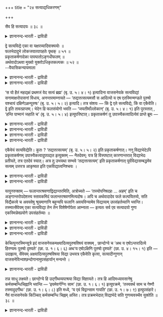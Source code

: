 +++
title = "२४ सत्याद्यधिकरणम्"

+++

सैव हि सत्यादयः ॥ ३८ ॥  
<details><summary>ज्ञानानन्द-भारती - द्राविडी</summary>

सैव हि सत्त्यादय: ॥ ३८ ॥
</details>

द्वे सत्यविद्ये एका वा यक्षरव्यादिवाक्ययोः ॥  
फलभेदादुभे लोकजयात्पापहतेः पृथक् ॥ ५१ ॥  
प्रकृताकर्षणादेका पापघातोऽङ्गधीफलम् ॥  
अर्थवादोऽथवा मुख्यो युक्तोऽधिकृतकल्पकः ॥ ५२ ॥  
--वैयासिकन्यायमाला

<details><summary>ज्ञानानन्द-भारती - द्राविडी</summary>

यक्षम् ऎऩ्ऱ वाक्कियत्तिलुम्, आदित्यऩ् मुदलिय वाक्कियत्तिलुम्, काणुवदु इरण्डु सत्यवित्तैगळा? अल्लदु ऒऩ्ऱु ताऩा? पलऩिल् वेऱ्ऱुमै इरुप्पदाल् तऩित्तऩियाग(अदावदु ऒऩ्ऱुक्कु उलगङ्गळै जयिप्पदु ऎऩ्बदालुम् (मऱ्ऱॊऩ्ऱुक्कु) पाबम् पोवदॆऩ्बदालुम्, इरण्डु वित्तैगळ् ताऩ्।
</details>

<details><summary>ज्ञानानन्द-भारती - द्राविडी</summary>

मुऩ् सॊऩ्ऩदैये इऴुप्पदाल् ऒऩ्ऱु ताऩ्। पाबम् पोवदु अङ्गत्तिऩ् उबासऩैयिऩ् पलऩ् ऎऩ्ऱु अर्त्त वादम्। अल्लदु अदिगारम् पॆऱ्ऱवऩैक् कल्बिप्पदु ऎऩ्बदे मुक्कियमॆऩ्ऱु नियायम्।
</details>

‘स यो हैतं महद्यक्षं प्रथमजं वेद सत्यं ब्रह्म’ (बृ. उ. ५। ४। १) इत्यादिना वाजसनेयके सत्यविद्यां सनामाक्षरोपासनां विधाय, अनन्तरमाम्नायते — ‘तद्यत्तत्सत्यमसौ स आदित्यो य एष एतस्मिन्मण्डले पुरुषो यश्चायं दक्षिणेऽक्षन्पुरुषः’ (बृ. उ. ५। ५। २) इत्यादि। तत्र संशयः — किं द्वे एते सत्यविद्ये, किं वा एकैवेति। द्वे इति तावत्प्राप्तम्। भेदेन हि फलसंयोगो भवति — ‘जयतीमाँल्लोकान्’ (बृ. उ. ५। ४। १) इति पुरस्तात् , ‘हन्ति पाप्मानं जहाति च’ (बृ. उ. ५। ५। ४) इत्युपरिष्टात्। प्रकृताकर्षणं तु उपास्यैकत्वादित्येवं प्राप्ते ब्रूमः —

<details><summary>ज्ञानानन्द-भारती - द्राविडी</summary>

(पिरुहदारण्यगत्तिल् मुदलिल् सत्यबिरह्मो पासऩत्तैक् कूऱि पिऩ्ऩालुम् सत्यबिरह्मत्तै आदित्य मण्डलत्तिलुम् कण्णिलुमुळ्ळ पुरुषऩाग कूऱि उबासऩत्तै विदिक्किऱदु। इङ्गु वॆव्वेऱु वाक्यङ्गळिल् कूऱियिरुप्पदाल् इरण्डु सत्य वित्यै कळुम् वॆव्वेऱु। मुदलिल् लोग जयत्तैयुम् पिऩ्ऩाल् वेऱाग पाबक्षयत्तैयुम् पलऩागक् कूऱियिरुप्पदाल् ऎऩ्ऱु पूर्वबक्षम्।
</details>

<details><summary>ज्ञानानन्द-भारती - द्राविडी</summary>

ऒरे वित्यैदाऩ्। पिऩ्ऩाल् ‘ऎन्द अन्द सत्यम्' ऎऩ्ऱु मुऩ्ऩाल् सॊऩ्ऩ सत्य पिरह्मत्तै इऴुत्तु अदैये आदित्यऩाग वर्णिक्किऱदु। अङ्गत्तिल् पलच्रुदि अर्त्तवादम् मेलुम् इरण्डु पलऩुम् सेर्न्दु सत्यबिरह्म वित्याबलऩ् ऎऩ्ऱु सित्तान्दम्)।
</details>

<details><summary>ज्ञानानन्द-भारती - द्राविडी</summary>

वाजसनेयगत्तिल् “ऎन्द इवऩ् इन्द पॆरिदाऩ पूजिक्कत्तगुन्द, मुदलिल् उण्डाऩ, सत्यमाऩ, पिरह्मत्तै अऱिगिऱाऩो" (पिरुहत्।V-४-१) ऎऩ्बदु मुदलाऩदिऩाल् सत्यम् ऎऩ्ऱ पॆयरिलुळ्ळ अक्षर उबासऩैयुडऩ्गूड सत्य वित्यैयै विदित्तुविट्टु, पिऱगु “ऎदु अन्द सत्यमो, अदु अन्द आदित्यऩ् ऎन्द इवर् इन्द मण्डलत्तिल् पुरुषऩागत् तॆरिगिऱारो, ऎन्द इवर् वलदु कण्णिल् पुरुषऩागत् तॆरिगिऱारो” (पिरुहत्।V-५-२) ऎऩ्बदु मुदलियदु सॊल्लप्पडुगिऱदु। अङ्गे संसयम् - इन्द सत्यवित्यैगळ् इरण्डा अल्लदु ऒऩ्ऱुदाऩा ऎऩ्ऱु।
</details>

<details><summary>ज्ञानानन्द-भारती - द्राविडी</summary>

पूर्वबक्षम्: इरण्डु ऎऩ्ऱु एऱ्पडुगिऱदु। पल सम्बन्दम् वॆव्वेऱाग अल्लवा उळ्ळदु। "इन्द लोगङ्गळै जयिक्किऱाऩ्" (पिरुहत्।V-४-१) ऎऩ्ऱु मुऩ् ऩालुम्, ऎवऩ् इव्विदम् अऱिगिऱाऩो अवऩ् पाबत्तै नासम् सॆय्गिऱाऩ्। विट्टुविडुगिऱाऩ् (पिरुहत्।V-५-३) ऎऩ्ऱु पिऩ्ऩालुम् (काणप्पडुवदाल्) पिरगिरुदत्तिऱ्कु आगर्षणम् (मुऩ् सॊऩ्ऩदैये इऴुत्तुच्चॊल्वदु) ऎऩ्बदुवो उबास्यम् (उबासिक्कवेण्डिय पिरह्मम्) ऒऩ्ऱायिरुप्पदिऩाल्, ऎऩ्ऱु।
</details>

एकैवेयं सत्यविद्येति। कुतः ? ‘तद्यत्तत्सत्यम्’ (बृ. उ. ५। ५। २) इति प्रकृताकर्षणात्। ननु विद्याभेदेऽपि प्रकृताकर्षणम् उपास्यैकत्वादुपपद्यत इत्युक्तम् — नैतदेवम्; यत्र हि विस्पष्टात् कारणान्तरात् विद्याभेदः प्रतीयते, तत्र एतदेवं स्यात्। अत्र तु उभयथा सम्भवे ‘तद्यत्तत्सत्यम्’ इति प्रकृताकर्षणात् पूर्वविद्यासम्बद्धमेव सत्यम् उत्तरत्र आकृष्यत इति एकविद्यात्वनिश्चयः ।

<details><summary>ज्ञानानन्द-भारती - द्राविडी</summary>

सित्तान्दम्: इव्विदम् वरुम्बोदु सॊल्गिऱोम्। इन्द सत्य वित्यै ऒऩ्ऱे ऎऩ्ऱु। ऎदिऩाल्? “ऎदु अन्द सत्यमो” ऎऩ्ऱु पिरगिरुदम् इऴुक्कप्पडुवदाल्।
</details>

<details><summary>ज्ञानानन्द-भारती - द्राविडी</summary>

वित्यै वेऱुबट्टालुम्गूड उबास्यम् ऒऩ्ऱा यि रुप्पदिऩाल् पिरगिरुदत्तिऱ्कु आगर्षणम् पॊरुन्दु मॆऩ्ऱु सॊल्लप्पट्टदेयॆऩ्ऱाल् अदु अप्पडियल्ल। ऎङ्गे नऩ्गु तॆळिवायुळ्ळ वेऱु कारणत्तिऩाल् वित्यैयिल् पेदम् अऱियप्पडुगिऱदो अङ्गे इदु इप्पडियिरुक्कलाम्। इङ्गेयो इरण्डु विदमायुम् सम्बविक्कुम्बोदु "ऎदु अन्द सत्यमो”। ऎऩ्ऱु पिरगिरुदत्तिऱ्कु आगर्षणम् इरुप्पदाल् मुऩ्ऩुळ्ळ वित्यैक्कु सम्बन्दप्पट्ट सत्यम् ताऩ् मेले इऴुक् कप्पडुगिऱदॆऩ्बदाल् ऒरे वित्यैयॆऩ्ऱु निच्चयम्।
</details>

यत्पुनरुक्तम् — फलान्तरश्रवणाद्विद्यान्तरमिति, अत्रोच्यते — ‘तस्योपनिषदहः … अहम्’ इति च अङ्गान्तरोपदेशस्य स्तावकमिदं फलान्तरश्रवणमित्यदोषः। अपि च अर्थवादादेव फले कल्पयितव्ये, सति विद्यैकत्वे च अवयवेषु श्रूयमाणानि बहून्यपि फलानि अवयविन्यामेव विद्यायाम् उपसंहर्तव्यानि भवन्ति। तस्मात्सैवेयम् एका सत्यविद्या तेन तेन विशेषेणोपेता आम्नाता — इत्यतः सर्व एव सत्यादयो गुणा एकस्मिन्नेवप्रयोगे उपसंहर्तव्याः ॥

<details><summary>ज्ञानानन्द-भारती - द्राविडी</summary>

वेऱु पलऩ् सॊल्लियिरुप्पदाल् वेऱु वित्यै ऎऩ्ऱु ऎदु सॊल्लप्पट्टदो अव्विषयत्तिल् सॊल्लप् पडुगिऱदु। अन्द सत्यत्तिऱ्कु रहस्यमाऩ पॆयर् अहस् अहम्, ऎऩ्ऱु वेऱु अङ्गम् उबदेसित्तदिऱ्कु इन्द वेऱु पलऩ् सॊल्वदु स्तोत्रम् सॆय्वदागुम् ऎऩ्बदिऩाल् तोषमिल्लै।
</details>

<details><summary>ज्ञानानन्द-भारती - द्राविडी</summary>

मेलुम् अर्त्तवादत्तिलिरुन्दुदाऩ् पलऩै कल्बिक्क वेण्डुमाऩदाल् वित्यै ऒऩ्ऱायिरुक्कुम् पोदु अवयवङ्गळ् विषयमाय् सॊल्लप्पडुगिऱ पलवि तमाऩ पलऩ्गळुम्गूड, अवयवियाऩ वित्यैयिलेये सेर्त्तुक्कॊळ्ळ वेण्डियवैगळाग इरुक्किऩ्ऱऩ।
</details>

<details><summary>ज्ञानानन्द-भारती - द्राविडी</summary>

आगैयाल् अदे इन्द ऒरे सत्य वित्यै अन्दन्द विषेत्तुडऩ् सेर्न्ददाग सॊल्लप्पट्टिरुक् किऱदु ऎऩ्ऱ कारणत्तिऩाल् सत्यम् मुदलाऩ ऎल्ला कुणङ्गळुमे ऒरे पिरयोगत्तिल् सेर्त्तुक् कॊळ्ळ वेण्डियवैगळ्।
</details>

केचित्पुनरस्मिन्सूत्रे इदं वाजसनेयकमक्ष्यादित्यपुरुषविषयं वाक्यम् , छान्दोग्ये च ‘अथ य एषोऽन्तरादित्ये हिरण्यमः पुरुषो दृश्यते’ (छा. उ. १। ६। ६) अथ‘य एषोऽक्षिणि पुरुषो दृश्यते’ (छा. उ. ४। १५। १) इति — उदाहृत्य, सैवेयम् अक्ष्यादित्यपुरुषविषया विद्या उभयत्र एकैवेति कृत्वा, सत्यादीन्गुणान् वाजसनेयिभ्यश्छन्दोगानामुपसंहार्यान् मन्यन्ते ।

<details><summary>ज्ञानानन्द-भारती - द्राविडी</summary>

सिलर्गळो, इन्द सूत्तिरत्तिल् वाजस नेयगत् तिल् उळ्ळ कण्णिलुम्, आदित्य मण्डलत्तिलुमुळ्ळ पुरुषऩै विषयमायुळ्ळ इन्दवाक्कियत्तैयुम्, सान्दोक् यत्तिल् उळ्ळ “ऎन्द इन्द हिरण्मयमाऩ पुरुषऩ् आदित्यऩुक्कुळ् तॆरिगिऱारो” (सान्दोक्यम्।१-६-६),"ऎन्द इन्द पुरुषऩ् कण्णिल् तॆरिगिऱारो" (सान्दोक्यम्।IV-१५-१) ऎऩ्बदैयुम् उदाहरित्तु, कण्-आदित्य-पुरुष विषयमायुळ्ळ अदे इन्द वित्यै इरण्डिडङ्गळिलुम् ऒऩ्ऱु ऎऩ्ऱु वैत्तुक्कॊण्डु, वाजसनेयिगळिडमि रुन्दु सत्यम् मुदलाऩ कुणङ्गळै सन्दोगर्गळुक्कुम् सेर्त्तुक्कॊळ्ळवेण्डियवैगळाग ऎण्णुगिऱार्गळ्।
</details>

तन्न साधु लक्ष्यते। छान्दोग्ये हि उद्गीथव्यपाश्रया विद्या विज्ञायते। तत्र हि आदिमध्यावसानेषु कर्मसम्बन्धिचिह्नानि भवन्ति — ‘इयमेवर्गग्निः साम’ (छा. उ. १। ६। १) इत्युपक्रमे, ‘तस्यर्क्च साम च गेष्णौ तस्मादुद्गीथः’ (छा. उ. १। ६। ८) इति मध्ये, ‘य एवं विद्वान्साम गायति’ (छा. उ. १। ७। ९) इत्युपसंहारे। नैवं वाजसनेयके किञ्चित् कर्मसम्बन्धि चिह्नम् अस्ति। तत्र प्रक्रमभेदात् विद्याभेदे सति गुणव्यवस्थैव युक्तेति ॥ ३८ ॥

<details><summary>ज्ञानानन्द-भारती - द्राविडी</summary>

अदु सरियॆऩ्ऱु तोऩ्ऱविल्लै। एऩॆऩ्ऱाल्, सान्दोक्यत्तिल् इन्द वित्यै याऩदु उत्कीदत्तै आसिरयित्तदाग, ज्योदिष्टोम कर्माविऱ्कु सम्बन्दप्पट्टदाग, अऱियप्पडुगिऱदु। अङ्गे आरम्बम् मत्यम् मुडिवु इवैगळिल् कर्मावुडऩ् सम्बन् दप्पट्टदॆऩ्बदैक् काट्टुम् अडैयाळङ्गळ् इरुक्किऩ्ऱऩ। "इदुवे (पूमिये) रिक्, अक्ऩि सामम्” (सान्दोक्यम्।१-६-१) ऎऩ्ऱु आरम्बत्तिल्; “अवरुक्कु रिक्कुम्, साममुम्, केष्णङ्गळ्, आगैयाल् उत्कीदम्" (सान्।I-६-८) ऎऩ्ऱु मत्तियिल् “ऎवऩ् इव्विदम् अऱिन्दवऩाय् सामत्तै काऩम् सॆय्गिऱाऩो" (सान्दोक्यम्।I-७-९) ऎऩ्ऱु मुडिविल्, वाजसनेयगत्तिल् इदु मादिरि कर्मावै सम्बन्दित्त अडैयाळम् ऎदुवुमिल्लै। अङ्गे आरम्बत्तिल् पेदमिरुप्पदाल् वित्या पेदमाऩदाल् कुणङ्गळुक्कु व्यवस्तै (अत्तु अङ्गङ्गे) ऎऩ्बदुदाऩ् युक्तम् ऎऩ्ऱु।
</details>

